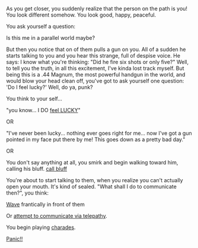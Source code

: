 As you get closer, you suddenly realize that the person on the path is you!
You look different somehow. You look good, happy, peaceful.

You ask yourself a question:

Is this me in a parallel world maybe? 

But then you notice that on of them pulls a gun on you.
All of a sudden he starts talking to you and you hear this strange, full of despise voice. He says:
I know what you're thinking: "Did he fire six shots or only five?" 
Well, to tell you the truth, in all this excitement, I've kinda lost track myself. 
But being this is a .44 Magnum, the most powerful handgun in the world, and 
would blow your head clean off, you've got to ask yourself one question: 
'Do I feel lucky?' Well, do ya, punk?

You think to your self...  

"you know... I DO [feel LUCKY](lucky/lucky.md)" 

OR

"I've never been lucky... nothing ever goes right for me...  now I've got a gun
pointed in my face put there by me!  This goes down as a pretty bad day."

OR

You don't say anything at all, you smirk and begin walking toward him, calling his bluff. [call bluff](bluff/bluff.md)

You're about to start talking to them, when you realize you can't actually open
your mouth. It's kind of sealed. "What shall I do to communicate then?", you think:

[Wave](wave/wave.md) frantically in front of them 

Or [attempt to communicate via telepathy](telepathy/telepathy.md).

You begin playing [charades](charades/charades.md).

[Panic!!](panic/panic.md)
